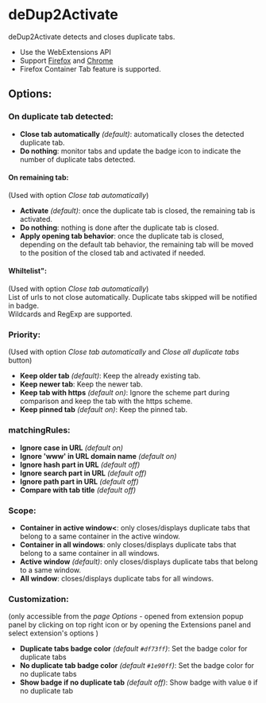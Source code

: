 # deDup2Activate


deDup2Activate detects and closes duplicate tabs.

* Use the WebExtensions API
* Support [Firefox](https://addons.mozilla.org/en-US/firefox/addon/duplicate-tabs-closer) and [Chrome](https://chrome.google.com/webstore/detail/duplicate-tabs-closer/gnmdbogfankgjepgglmmfmbnimcmcjle)
* Firefox Container Tab feature is supported.

## Options:

### On duplicate tab detected:

* **Close tab automatically** *(default)*: automatically closes the detected duplicate tab.
* **Do nothing**: monitor tabs and update the badge icon to indicate the number of duplicate tabs detected.

#### On remaining tab:
(Used with option *Close tab automatically*)
* **Activate** *(default)*: once the duplicate tab is closed, the remaining tab is activated.
* **Do nothing**: nothing is done after the duplicate tab is closed.
* **Apply opening tab behavior**: once the duplicate tab is closed, depending on the default tab behavior, the remaining tab will be moved to the position of the closed tab and activated if needed.

#### Whiltelist":
(Used with option *Close tab automatically*)  
List of urls to not close automatically. Duplicate tabs skipped will be notified in badge.  
Wildcards and RegExp are supported.


### Priority:
(Used with option *Close tab automatically* and *Close all duplicate tabs* button)  
* **Keep older tab** *(default)*: Keep the already existing tab.
* **Keep newer tab**: Keep the newer tab.
* **Keep tab with https** *(default on)*: Ignore the scheme part during comparison and keep the tab with the https scheme.
* **Keep pinned tab** *(default on)*: Keep the pinned tab.


### matchingRules:

* **Ignore case in URL** *(default on)*
* **Ignore 'www' in URL domain name** *(default on)*
* **Ignore hash part in URL** *(default off)*
* **Ignore search part in URL** *(default off)*
* **Ignore path part in URL** *(default off)*
* **Compare with tab title** *(default off)*


### Scope:

* **Container in active window<**: only closes/displays duplicate tabs that belong to a same container in the active window.
* **Container in all windows**: only closes/displays duplicate tabs that belong to a same container in all windows.
* **Active window** *(default)*: only closes/displays duplicate tabs that belong to a same window.
* **All window**: closes/displays duplicate tabs for all windows.


### Customization:
(only accessible from the *page Options* - opened from extension popup panel by clicking on top right icon or by opening the Extensions panel and select extension's options )

* **Duplicate tabs badge color** *(default `#df73ff`)*: Set the badge color for duplicate tabs
* **No duplicate tab badge color** *(default `#1e90ff`)*: Set the badge color for no duplicate tabs
* **Show badge if no duplicate tab** *(default off)*: Show badge with value `0` if no duplicate tab


